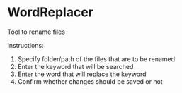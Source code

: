 # WordReplacer
Tool to rename files

Instructions:
1. Specify folder/path of the files that are to be renamed
2. Enter the keyword that will be searched
3. Enter the word that will replace the keyword
4. Confirm whether changes should be saved or not
